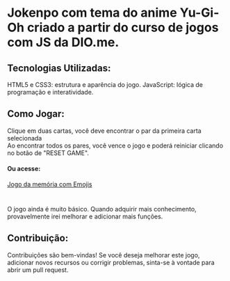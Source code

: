 <h1>Jokenpo com tema do anime Yu-Gi-Oh criado a partir do curso de jogos com JS da DIO.me.</h1>

<h2>Tecnologias Utilizadas:</h2>
HTML5 e CSS3: estrutura e aparência do jogo.
JavaScript: lógica de programação e interatividade.

<br>
<h2>Como Jogar:</h2>
Clique em duas cartas, você deve encontrar o par da primeira carta selecionada<br>
Ao encontrar todos os pares, você vence o jogo e poderá reiniciar clicando no botão de "RESET GAME".

<h4>Ou acesse:</h4>
<a href="https://llercio.github.io/Yu-Gi-Oh-jokenpo/">Jogo da memória com Emojis</a>
<br><br>
<h3></h3>O jogo ainda é muito básico. Quando adquirir mais conhecimento, provavelmente irei melhorar e adicionar mais funções.</h3>

<br>

<h2>Contribuição:</h2>
Contribuições são bem-vindas! Se você deseja melhorar este jogo, adicionar novos recursos ou corrigir problemas, sinta-se à vontade para abrir um pull request.
